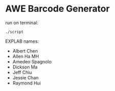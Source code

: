 # AWE Barcode Generator
run on terminal:

	./script

EXPLAB names:

* Albert Chen
* Allen Ha MH
* Amedeo Spagnolo
* Dickson Ma
* Jeff Chiu
* Jessie Chan
* Raymond Hui
